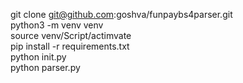 git  clone git@github.com:goshva/funpaybs4parser.git  
python3 -m venv venv  
source venv/Script/actimvate  
pip install -r requirements.txt  
python init.py  
python parser.py  
